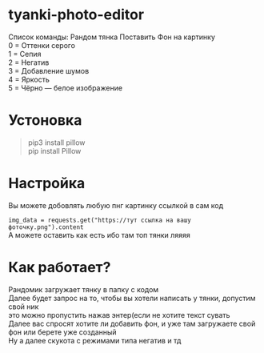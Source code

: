 # tyanki-photo-editor
Список команды: 
Рандом тянка
Поставить Фон на картинку  
0 = Оттенки серого  
1 = Сепия  
2 = Негатив  
3 = Добавление шумов  
4 = Яркость  
5 = Чёрно — белое изображение  
# Устоновка 
> pip3 install pillow  
> pip install Pillow  

# Настройка 
Вы можете добовлять любую пнг картинку ссылкой в сам код  

`img_data = requests.get("https://тут ссылка на вашу фоточку.png").content`  
А можете оставить как есть ибо там топ тянки ляяяя  

# Как работает?  
Рандомик загружает тянку в папку с кодом  
Далее будет запрос на то, чтобы вы хотели написать у тянки, допустим свой ник  
это можно пропустить нажав энтер(если не хотите текст сувать  
Далее вас спросят хотите ли добавить фон, и уже там загружаете свой фон или берете уже созданный  
Ну а далее скукота с режимами типа негатив и тд   

